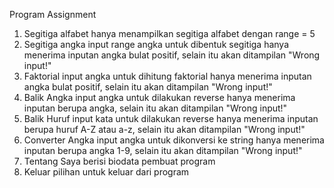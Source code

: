 Program Assignment
1.	Segitiga alfabet
	hanya menampilkan segitiga alfabet dengan range = 5
2.	Segitiga angka
	input range angka untuk dibentuk segitiga
	hanya menerima inputan angka bulat positif, selain itu akan ditampilan "Wrong input!"
3.	Faktorial
	input angka untuk dihitung faktorial
	hanya menerima inputan angka bulat positif, selain itu akan ditampilan "Wrong input!"
4.	Balik Angka
	input angka untuk dilakukan reverse
	hanya menerima inputan berupa angka, selain itu akan ditampilan "Wrong input!"
5.	Balik Huruf
	input kata untuk dilakukan reverse
	hanya menerima inputan berupa huruf A-Z atau a-z, selain itu akan ditampilan "Wrong input!"
6.	Converter Angka
	input angka untuk dikonversi ke string
	hanya menerima inputan berupa angka 1-9, selain itu akan ditampilan "Wrong input!"
7.	Tentang Saya
	berisi biodata pembuat program
8.	Keluar
	pilihan untuk keluar dari program